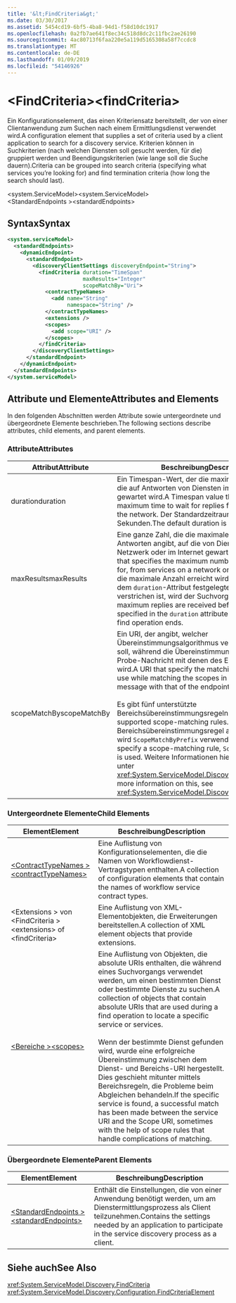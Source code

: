 ```yaml
---
title: '&lt;FindCriteria&gt;'
ms.date: 03/30/2017
ms.assetid: 5454cd19-6bf5-4ba8-94d1-f58d10dc1917
ms.openlocfilehash: 0a2fb7ae641f8ec34c518d8dc2c11fbc2ae26190
ms.sourcegitcommit: 4ac80713f6faa220e5a119d5165308a58f7ccdc8
ms.translationtype: MT
ms.contentlocale: de-DE
ms.lasthandoff: 01/09/2019
ms.locfileid: "54146926"
---
```

# <a name="ltfindcriteriagt"></a><span data-ttu-id="e3450-102">&lt;FindCriteria&gt;</span><span class="sxs-lookup"><span data-stu-id="e3450-102">&lt;findCriteria&gt;</span></span>
<span data-ttu-id="e3450-103">Ein Konfigurationselement, das einen Kriteriensatz bereitstellt, der von einer Clientanwendung zum Suchen nach einem Ermittlungsdienst verwendet wird.</span><span class="sxs-lookup"><span data-stu-id="e3450-103">A configuration element that supplies a set of criteria used by a client application to search for a discovery service.</span></span> <span data-ttu-id="e3450-104">Kriterien können in Suchkriterien (nach welchen Diensten soll gesucht werden, für die) gruppiert werden und Beendigungskriterien (wie lange soll die Suche dauern).</span><span class="sxs-lookup"><span data-stu-id="e3450-104">Criteria can be grouped into search criteria (specifying what services you’re looking for) and find termination criteria (how long the search should last).</span></span>  
  
 <span data-ttu-id="e3450-105">\<system.ServiceModel></span><span class="sxs-lookup"><span data-stu-id="e3450-105">\<system.ServiceModel></span></span>  
<span data-ttu-id="e3450-106">\<StandardEndpoints ></span><span class="sxs-lookup"><span data-stu-id="e3450-106">\<standardEndpoints></span></span>  
  
## <a name="syntax"></a><span data-ttu-id="e3450-107">Syntax</span><span class="sxs-lookup"><span data-stu-id="e3450-107">Syntax</span></span>  
  
```xml  
<system.serviceModel>
  <standardEndpoints>
    <dynamicEndpoint>
      <standardEndpoint>
        <discoveryClientSettings discoveryEndpoint="String">
          <findCriteria duration="TimeSpan"
                        maxResults="Integer"
                        scopeMatchBy="Uri">
            <contractTypeNames>
              <add name="String"
                   namespace="String" />
            </contractTypeNames>
            <extensions />
            <scopes>
              <add scope="URI" />
            </scopes>
          </findCriteria>
        </discoveryClientSettings>
      </standardEndpoint>
    </dynamicEndpoint>
  </standardEndpoints>
</system.serviceModel>
```  
  
## <a name="attributes-and-elements"></a><span data-ttu-id="e3450-108">Attribute und Elemente</span><span class="sxs-lookup"><span data-stu-id="e3450-108">Attributes and Elements</span></span>  
 <span data-ttu-id="e3450-109">In den folgenden Abschnitten werden Attribute sowie untergeordnete und übergeordnete Elemente beschrieben.</span><span class="sxs-lookup"><span data-stu-id="e3450-109">The following sections describe attributes, child elements, and parent elements.</span></span>  
  
### <a name="attributes"></a><span data-ttu-id="e3450-110">Attribute</span><span class="sxs-lookup"><span data-stu-id="e3450-110">Attributes</span></span>  
  
|<span data-ttu-id="e3450-111">Attribut</span><span class="sxs-lookup"><span data-stu-id="e3450-111">Attribute</span></span>|<span data-ttu-id="e3450-112">Beschreibung</span><span class="sxs-lookup"><span data-stu-id="e3450-112">Description</span></span>|  
|---------------|-----------------|  
|<span data-ttu-id="e3450-113">duration</span><span class="sxs-lookup"><span data-stu-id="e3450-113">duration</span></span>|<span data-ttu-id="e3450-114">Ein Timespan-Wert, der die maximale Zeit angibt, die auf Antworten von Diensten im Netzwerk gewartet wird.</span><span class="sxs-lookup"><span data-stu-id="e3450-114">A Timespan value that specifies the maximum time to wait for replies from services on the network.</span></span> <span data-ttu-id="e3450-115">Der Standardzeitraum beträgt 20 Sekunden.</span><span class="sxs-lookup"><span data-stu-id="e3450-115">The default duration is 20 seconds.</span></span>|  
|<span data-ttu-id="e3450-116">maxResults</span><span class="sxs-lookup"><span data-stu-id="e3450-116">maxResults</span></span>|<span data-ttu-id="e3450-117">Eine ganze Zahl, die die maximale Anzahl an Antworten angibt, auf die von Diensten in einem Netzwerk oder im Internet gewartet wird.</span><span class="sxs-lookup"><span data-stu-id="e3450-117">An integer that specifies the maximum number of replies to wait for, from services on a network or the Internet.</span></span> <span data-ttu-id="e3450-118">Wenn die maximale Anzahl erreicht wird, bevor der mit dem `duration`-Attribut festgelegte Zeitraum verstrichen ist, wird der Suchvorgang beendet.</span><span class="sxs-lookup"><span data-stu-id="e3450-118">If maximum replies are received before the value specified in the `duration` attribute has elapsed, the find operation ends.</span></span>|  
|<span data-ttu-id="e3450-119">scopeMatchBy</span><span class="sxs-lookup"><span data-stu-id="e3450-119">scopeMatchBy</span></span>|<span data-ttu-id="e3450-120">Ein URI, der angibt, welcher Übereinstimmungsalgorithmus verwendet werden soll, während die Übereinstimmung der Bereiche der Probe-Nachricht mit denen des Endpunkts ermittelt wird.</span><span class="sxs-lookup"><span data-stu-id="e3450-120">A URI that specify the matching algorithm to use while matching the scopes in the Probe message with that of the endpoint.</span></span><br /><br /> <span data-ttu-id="e3450-121">Es gibt fünf unterstützte Bereichsübereinstimmungsregeln.</span><span class="sxs-lookup"><span data-stu-id="e3450-121">There are five supported scope-matching rules.</span></span> <span data-ttu-id="e3450-122">Wenn keine Bereichsübereinstimmungsregel angegeben wird, wird `ScopeMatchByPrefix` verwendet.</span><span class="sxs-lookup"><span data-stu-id="e3450-122">If you do not specify a scope-matching rule, `ScopeMatchByPrefix` is used.</span></span> <span data-ttu-id="e3450-123">Weitere Informationen hierzu finden Sie unter <xref:System.ServiceModel.Discovery.FindCriteria>.</span><span class="sxs-lookup"><span data-stu-id="e3450-123">For more information on this, see <xref:System.ServiceModel.Discovery.FindCriteria>.</span></span>|  
  
### <a name="child-elements"></a><span data-ttu-id="e3450-124">Untergeordnete Elemente</span><span class="sxs-lookup"><span data-stu-id="e3450-124">Child Elements</span></span>  
  
|<span data-ttu-id="e3450-125">Element</span><span class="sxs-lookup"><span data-stu-id="e3450-125">Element</span></span>|<span data-ttu-id="e3450-126">Beschreibung</span><span class="sxs-lookup"><span data-stu-id="e3450-126">Description</span></span>|  
|-------------|-----------------|  
|[<span data-ttu-id="e3450-127">\<ContractTypeNames ></span><span class="sxs-lookup"><span data-stu-id="e3450-127">\<contractTypeNames></span></span>](../../../../../docs/framework/configure-apps/file-schema/wcf/contracttypenames.md)|<span data-ttu-id="e3450-128">Eine Auflistung von Konfigurationselementen, die die Namen von Workflowdienst-Vertragstypen enthalten.</span><span class="sxs-lookup"><span data-stu-id="e3450-128">A collection of configuration elements that contain the names of workflow service contract types.</span></span>|  
|<span data-ttu-id="e3450-129">\<Extensions > von \<FindCriteria ></span><span class="sxs-lookup"><span data-stu-id="e3450-129">\<extensions> of \<findCriteria></span></span>|<span data-ttu-id="e3450-130">Eine Auflistung von XML-Elementobjekten, die Erweiterungen bereitstellen.</span><span class="sxs-lookup"><span data-stu-id="e3450-130">A collection of XML element objects that provide extensions.</span></span>|  
|[<span data-ttu-id="e3450-131">\<Bereiche ></span><span class="sxs-lookup"><span data-stu-id="e3450-131">\<scopes></span></span>](../../../../../docs/framework/configure-apps/file-schema/wcf/scopes.md)|<span data-ttu-id="e3450-132">Eine Auflistung von Objekten, die absolute URIs enthalten, die während eines Suchvorgangs verwendet werden, um einen bestimmten Dienst oder bestimmte Dienste zu suchen.</span><span class="sxs-lookup"><span data-stu-id="e3450-132">A collection of objects that contain absolute URIs that are used during a find operation to locate a specific service or services.</span></span><br /><br /> <span data-ttu-id="e3450-133">Wenn der bestimmte Dienst gefunden wird, wurde eine erfolgreiche Übereinstimmung zwischen dem Dienst- und Bereichs-URI hergestellt. Dies geschieht mitunter mittels Bereichsregeln, die Probleme beim Abgleichen behandeln.</span><span class="sxs-lookup"><span data-stu-id="e3450-133">If the specific service is found, a successful match has been made between the service URI and the Scope URI, sometimes with the help of scope rules that handle complications of matching.</span></span>|  
  
### <a name="parent-elements"></a><span data-ttu-id="e3450-134">Übergeordnete Elemente</span><span class="sxs-lookup"><span data-stu-id="e3450-134">Parent Elements</span></span>  
  
|<span data-ttu-id="e3450-135">Element</span><span class="sxs-lookup"><span data-stu-id="e3450-135">Element</span></span>|<span data-ttu-id="e3450-136">Beschreibung</span><span class="sxs-lookup"><span data-stu-id="e3450-136">Description</span></span>|  
|-------------|-----------------|  
|[<span data-ttu-id="e3450-137">\<StandardEndpoints ></span><span class="sxs-lookup"><span data-stu-id="e3450-137">\<standardEndpoints></span></span>](../../../../../docs/framework/configure-apps/file-schema/wcf/standardendpoints.md)|<span data-ttu-id="e3450-138">Enthält die Einstellungen, die von einer Anwendung benötigt werden, um am Dienstermittlungsprozess als Client teilzunehmen.</span><span class="sxs-lookup"><span data-stu-id="e3450-138">Contains the settings needed by an application to participate in the service discovery process as a client.</span></span>|  
  
## <a name="see-also"></a><span data-ttu-id="e3450-139">Siehe auch</span><span class="sxs-lookup"><span data-stu-id="e3450-139">See Also</span></span>  
 <xref:System.ServiceModel.Discovery.FindCriteria>  
 <xref:System.ServiceModel.Discovery.Configuration.FindCriteriaElement>
